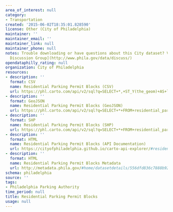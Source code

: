 ```yaml
---
area_of_interest: null
category:
- Transportation
created: '2015-06-02T18:35:01.828590'
license: Other (City of Philadelphia)
maintainer: ''
maintainer_email: ''
maintainer_link: null
maintainer_phone: null
notes: Trouble downloading or have questions about this City dataset? Visit the [OpenDataPhilly
  Discussion Group](http://www.phila.gov/data/discuss/)
opendataphilly_rating: null
organization: City of Philadelphia
resources:
- description: ''
  format: CSV
  name: Residential Parking Permit Blocks (CSV)
  url: https://phl.carto.com/api/v2/sql?q=SELECT+*,+ST_Y(the_geom)+AS+lat,+ST_X(the_geom)+AS+lng+FROM+residential_parking_permit_blocks&filename=residential_parking_permit_blocks&format=csv&skipfields=cartodb_id
- description: ''
  format: GeoJSON
  name: Residential Parking Permit Blocks (GeoJSON)
  url: https://phl.carto.com/api/v2/sql?q=SELECT+*+FROM+residential_parking_permit_blocks&filename=residential_parking_permit_blocks&format=geojson&skipfields=cartodb_id
- description: ''
  format: SHP
  name: Residential Parking Permit Blocks (SHP)
  url: https://phl.carto.com/api/v2/sql?q=SELECT+*+FROM+residential_parking_permit_blocks&filename=residential_parking_permit_blocks&format=shp&skipfields=cartodb_id
- description: ''
  format: HTML
  name: Residential Parking Permit Blocks (API Documentation)
  url: https://cityofphiladelphia.github.io/carto-api-explorer/#residential_parking_permit_blocks
- description: ''
  format: HTML
  name: Residential Parking Permit Blocks Metadata
  url: http://metadata.phila.gov/#home/datasetdetails/556dfd836c7888b92ed5a367/representationdetails/556dfe215b3f4fa164630a33/
schema: philadelphia
source: ''
tags:
- Philadelphia Parking Authority
time_period: null
title: Residential Parking Permit Blocks
usage: null
---
```

